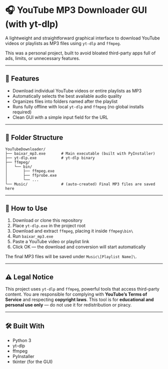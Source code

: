 # 🎧 YouTube MP3 Downloader GUI (with yt-dlp)

A lightweight and straightforward graphical interface to download YouTube videos or playlists as MP3 files using `yt-dlp` and `ffmpeg`.

This was a personal project, built to avoid bloated third-party apps full of ads, limits, or unnecessary features.

---

## 🧩 Features

- Download individual YouTube videos or entire playlists as MP3
- Automatically selects the best available audio quality
- Organizes files into folders named after the playlist
- Runs fully offline with local `yt-dlp` and `ffmpeg` (no global installs required)
- Clean GUI with a simple input field for the URL

---

## 📁 Folder Structure

```
YouTubeDownloader/
├── baixar_mp3.exe       # Main executable (built with PyInstaller)
├── yt-dlp.exe           # yt-dlp binary
├── ffmpeg/
│   └── bin/
│       ├── ffmpeg.exe
│       ├── ffprobe.exe
│       └── ...
└── Music/               # (auto-created) Final MP3 files are saved here
```

---

## 🚀 How to Use

1. Download or clone this repository
2. Place `yt-dlp.exe` in the project root
3. Download and extract `ffmpeg`, placing it inside `ffmpeg\bin\`
4. Run `baixar_mp3.exe`
5. Paste a YouTube video or playlist link
6. Click OK — the download and conversion will start automatically

The final MP3 files will be saved under `Music\[Playlist Name]\`.

---

## ⚠️ Legal Notice

This project uses `yt-dlp` and `ffmpeg`, powerful tools that access third-party content.
You are responsible for complying with **YouTube’s Terms of Service** and respecting **copyright laws**.
This tool is for **educational and personal use only** — do not use it for redistribution or piracy.

---

## 🛠️ Built With

- Python 3
- yt-dlp
- ffmpeg
- PyInstaller
- tkinter (for the GUI)
